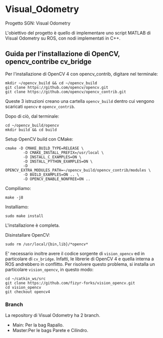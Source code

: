 # Visual_Odometry
Progetto SGN: Visual Odometry

L'obiettivo del progetto è quello di implementare uno script MATLAB di Visual Odometry su ROS, con nodi implementati in C++.
## Guida per l'installazione di OpenCV, opencv_contribe cv_bridge
Per l'installazione di OpenCV 4 con opencv_contrib, digitare nel terminale:

```
mkdir ~/opencv_build && cd ~/opencv_build
git clone https://github.com/opencv/opencv.git
git clone https://github.com/opencv/opencv_contrib.git
```
Queste 3 istruzioni creano una cartella `opencv_build` dentro cui vengono scaricati `opencv` e `opencv_contrib`.

Dopo di ciò, dal terminale:

```
cd ~/opencv_build/opencv
mkdir build && cd build
```
Setup OpenCV build con CMake:

```
cmake -D CMAKE_BUILD_TYPE=RELEASE \  
        -D CMAKE_INSTALL_PREFIX=/usr/local \  
        -D INSTALL_C_EXAMPLES=ON \  
        -D INSTALL_PYTHON_EXAMPLES=ON \  
        -D OPENCV_EXTRA_MODULES_PATH=~/opencv_build/opencv_contrib/modules \  
        -D BUILD_EXAMPLES=ON .. \  
        -D OPENCV_ENABLE_NONFREE=ON ..
```
Compiliamo:

```
make -j8
```
Installiamo:

```
sudo make install
```
L'installazione è completa.


Disinstallare OpenCV:

```
sudo rm /usr/local/{bin,lib}/*opencv* 
```

E' necessario inoltre avere il codice sorgente di `vision_opencv` ed in particolare di `cv_bridge`. Infatti, le librerie di OpenCV 4 e quella interna a ROS andrebbero in conflitto. Per risolvere questo problema, si installa un particolare `vision_opencv`, in questo modo:

```
cd ~/catkin_ws/src
git clone https://github.com/fizyr-forks/vision_opencv.git
cd vision_opencv
git checkout opencv4
```

### Branch
La repository di Visual Odometry ha 2 branch. 
- Main: Per la bag Rapallo.
- Master:Per le bags Parete e Cilindro.